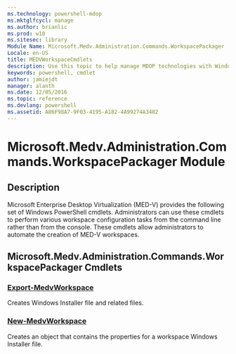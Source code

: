 ```yaml
---
ms.technology: powershell-mdop
ms.mktglfcycl: manage
ms.author: brianlic
ms.prod: w10
ms.sitesec: library
Module Name: Microsoft.Medv.Administration.Commands.WorkspacePackager
Locale: en-US
title: MEDVWorkspaceCmdlets
description: Use this topic to help manage MDOP technologies with Windows PowerShell.
keywords: powershell, cmdlet
author: jamiejdt
manager: alanth 
ms.date: 12/05/2016
ms.topic: reference
ms.devlang: powershell
ms.assetid: A86F98A7-9F03-4195-A182-4A99274A3482
---
```


# Microsoft.Medv.Administration.Commands.WorkspacePackager Module
## Description
Microsoft Enterprise Desktop Virtualization (MED-V) provides the following set of Windows PowerShell cmdlets. Administrators can use these cmdlets to perform various workspace configuration tasks from the command line rather than from the console. These cmdlets allow administrators to automate the creation of MED-V workspaces.

## Microsoft.Medv.Administration.Commands.WorkspacePackager Cmdlets
### [Export-MedvWorkspace](./Export-MedvWorkspace.md)
Creates Windows Installer file and related files.

### [New-MedvWorkspace](./New-MedvWorkspace.md)
Creates an object that contains the properties for a workspace Windows Installer file.


